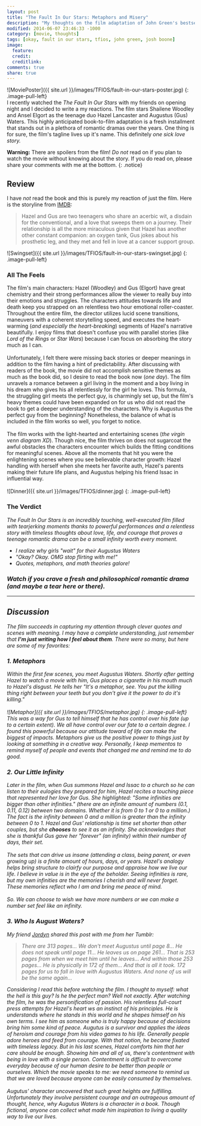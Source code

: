 ```yaml
---
layout: post
title: "The Fault In Our Stars: Metaphors and Misery"
description: "My thoughts on the film adaptation of John Green's bestseller."
modified: 2014-06-07 23:46:33 -1000
category: [movie, thoughts]
tags: [okay, fault in our stars, tfios, john green, josh boone]
image:
  feature: 
  credit: 
  creditlink: 
comments: true
share: true
---
```

<!-- Table of Contents
<section id="table-of-contents" class ="toc">
  <header>
    <h3>Contents</h3>
  </header>
<div id="drawer" markdown="1">
*  Auto generated table of contents
{:toc}
</div>
</section> 
-->

![MoviePoster]({{ site.url }}/images/TFIOS/fault-in-our-stars-poster.jpg)
{: .image-pull-left}
<br>
I recently watched the *The Fault In Our Stars* with my friends on opening night and I decided to write a my reactions. The film stars Shailene Woodley and Ansel Elgort as the teenage duo Hazel Lancaster and Augustus (Gus) Waters. This highly anticipated book-to-film adaptation is a fresh installment that stands out in a plethora of romantic dramas over the years. One thing is for sure, the film's tagline lives up it's name. This definitely *one sick love story.*


**Warning:** There are spoilers from the film! *Do not* read on if you plan to watch the movie without knowing about the story. If you do read on, please share your comments with me at the bottom.
{: .notice}

## Review 

I have *not* read the book and this is purely my reaction of just the film. Here is the storyline from [IMDB](http://www.imdb.com/title/tt2582846/):

> Hazel and Gus are two teenagers who share an acerbic wit, a disdain for the conventional, and a love that sweeps them on a journey. Their relationship is all the more miraculous given that Hazel has another other constant companion: an oxygen tank, Gus jokes about his prosthetic leg, and they met and fell in love at a cancer support group.

![Swingset]({{ site.url }}/images/TFIOS/fault-in-our-stars-swingset.jpg)
{: .image-pull-left}

### All The Feels

The film's main characters: Hazel (Woodley) and Gus (Elgort) have great chemistry and their strong performances allow the viewer to really buy into their emotions and struggles. The characters attitudes towards life and death keep you strapped on an relentless two hour emotional roller-coaster. Throughout the entire film, the director utilizes lucid scene transitions, maneuvers with a coherent storytelling speed,  and executes the heart-warming (*and especially the heart-breaking*) segments of Hazel's narrative beautifully. I enjoy films that doesn't confuse you with parallel stories (like *Lord of the Rings* or *Star Wars*) because I can focus on absorbing the story much as I can. 
<br><br>
Unfortunately, I felt there were missing back stories or deeper meanings in addition to the film having a hint of predictability. After discussing with readers of the book, the movie did not accomplish sensitive themes as much as the book did, so I desire to read the book now (*one day*). The film unravels a romance between a girl living in the moment and a boy living in his dream who gives his all relentlessly for the girl he loves. This formula, the struggling girl meets the perfect guy, is charmingly set up, but the film's heavy themes could have been expanded on for us who did not read the book to get a deeper understanding of the characters. Why is Augustus the perfect guy from the beginning? Nonetheless, the balance of what is included in the film works so well, you forget to notice.
<br><br>
The film works with the light-hearted and entertaining scenes (*the virgin venn diagram XD*). Though nice, the film thrives on does not sugarcoat the awful obstacles the characters encounter which builds the fitting conditions for meaningful scenes. Above all the moments that hit you were the enlightening scenes where you see believable character growth: Hazel handling with herself when she meets her favorite auth, Hazel's parents making their future life plans, and Augustus helping his friend Issac in influential way.
<br><br>
![Dinner]({{ site.url }}/images/TFIOS/dinner.jpg)
{: .image-pull-left}

### The Verdict

<i> The Fault In Our Stars is an incredibly touching,  well-executed film filled with tearjerking moments thanks to powerful performances and a relentless story with timeless thoughts about love, life, and courage that proves a teenage romantic drama can be a small infinity worth every moment.

* I realize why girls "wait" for their Augustus Waters 
* "Okay? Okay. OMG stop flirting with me!" 
* Quotes, metaphors, and math theories galore!

### Watch if you crave a fresh and philosophical romantic drama (and maybe a tear here or there).

---

## Discussion

The film succeeds in capturing my attention through clever quotes and scenes with meaning. I may have a complete understanding, just remember that **I'm just writing how I feel about them**. There were so many, but here are some of my favorites:

### 1. Metaphors
Within the first few scenes, you meet Augustus Waters. Shortly after getting Hazel to watch a movie with him, Gus places a cigarette in his mouth much to Hazel's disgust. He tells her *"It's a metaphor, see. You put the killing thing right between your teeth but you don't give it the power to do it's killing."*
<br><br>
![Metaphor]({{ site.url }}/images/TFIOS/metaphor.jpg)
{: .image-pull-left}
<br>
This was a way for Gus to tell himself that he has control over his fate (up to a certain extent). We all have control over our fate to a certain degree. I found this powerful because our attitude toward of life can make the biggest of impacts. Metaphors give us the positive power to things just by looking at something in a creative way. Personally, I keep mementos to remind myself of people and events that changed me and remind me to do good. 

### 2. Our Little Infinity

Later in the film, when Gus summons Hazel and Issac to a church so he can listen to their eulogies they prepared for him, Hazel recites a touching piece that represented her love for Gus. She highlighted: *"Some infinities are bigger than other infinities."* (there are an infinite amount of numbers (0.1, 0.11, 0.12) between two domains. Whether it is from 0 to 1 or 0 to a million.) The fact is the infinity between 0 and a million is greater than the infinity between  0 to 1. Hazel and Gus' relationship is time set shorter than other couples, but she **chooses** to see it as an infinity. She acknowledges that she is thankful Gus gave her "forever" (an infinity) within their number of days, their set.
<br><br>
The sets that can drive us insane *(attending a class, being parent, or even growing up)* is a finite amount of hours, days, or years. Hazel's analogy helps bring structure to *clairfy our purpose* and *appraise how we live our life*. I believe in value is in the eye of the beholder. Seeing infinities is rare, but my own infinities are the memories I cherish and will never forget. These memories reflect who I am and bring me peace of mind. 
<br><br>
So. We can choose to wish we have more numbers or we can make a number set feel like an infinity.

### 3. Who Is August Waters?

My friend [Jordyn](http://jordynchung.tumblr.com) shared this post with me from her Tumblr:

> There are 313 pages... We don't meet Augustus until page 8... He does not speak until page 11... He leaves us on page 261... That is 253 pages from when we meet him until he leaves... And within those 253 pages... He is physically in 172 of them... And that is all it took. 172 pages for us to fall in love with Augustus Waters. And none of us will be the same again...

Considering I read this before watching the film. I thought to myself: *what* the hell is this guy? Is he the *perfect* man? Well not exactly. After watching the film, he was the personification of passion. His relentless full-court press attempts for Hazel's heart ws an instinct of his principles. He is understands where he stands in this world and he shapes himself on his own terms. I see him as someone who is truly happy because of decisions bring him some kind of peace. Augutus is a survivor and applies the ideas of heroism and courage from his video games to his life. Generally people adore heroes and feed from courage. With that notion, he became fixated with timeless legacy. But in his last scenes, Hazel comforts him that her care should be enough. Showing him and all of us, there's contentment with being in love with a single person. Contentment is difficult to overcome everyday because of our human desire to be better than people or ourselves. Which the movie speaks to me: we need someone to remind us that we are loved because anyone can be easily consumed by themselves.
<br><br>
Augutus' character uncovered that such great heights are fulfilling. Unfortunately they involve persistent courage and an outrageous amount of thought, hence, why Augutus Waters is a character in a book. Though fictional, anyone can collect what made him inspiration to living a quality way to live our lives.

